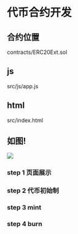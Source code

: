 # 代币合约开发

## 合约位置

contracts/ERC20Ext.sol

## js

src/js/app.js

## html

src/index.html

## 如图!
![](https://github.com/guozhouwei/tmp/blob/main/images/001.png)


### step 1 页面展示



### step 2 代币初始制


### step 3 mint


### step 4 burn



